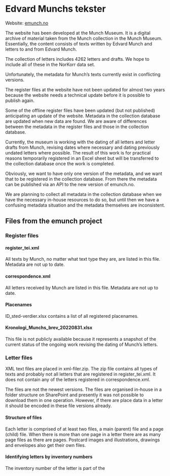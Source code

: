 # Edvard Munchs tekster
Website: [emunch.no](https://www.emunch.no/)

The website has been developed at the Munch Museum. It is a digital archive of material taken from the Munch collection in the Munch Museum. Essentially, the content consists of texts written by Edvard Munch and letters to and from Edvard Munch.

The collection of letters includes 4262 letters and drafts. We hope to include all of these in the NorKorr data set.

Unfortunately, the metadata for Munch’s texts currently exist in conflicting versions.

The register files at the website have not been updated for almost two years because the website needs a technical update before it is possible to publish again.

Some of the offline register files have been updated (but not published) anticipating an update of the website. 
Metadata in the collection database are updated when new data are found. We are aware of differences between the metadata in the register files and those in the collection database. 

Currently, the museum is working with the dating of all letters and letter drafts from Munch, revising dates where necessary and dating previously undated letters where possible. The result of this work is for practical reasons temporarily registered in an Excel sheet but will be transferred to the collection database once the work is completed.

Obviously, we want to have only one version of the metadata, and we want that to be registered in the collection database. From there the metadata can be published via an API to the new version of emunch.no.

We are planning to collect all metadata in the collection database when we have the necessary in-house resources to do so, but until then we have a confusing metadata situation and the metadata themselves are inconsistent.

## Files from the emunch project

### Register files

#### register_tei.xml
All texts by Munch, no matter what text type they are, are listed in this file. Metadata are not up to date.

#### correspondence.xml
All letters received by Munch are listed in this file. Metadata are not up to date.

#### Placenames
ID_sted-verdier.xlsx contains a list of all registered placenames.

#### Kronologi_Munchs_brev_20220831.xlsx
This file is not publicly available because it represents a snapshot of the current status of the ongoing work revising the dating of Munch’s letters.

### Letter files
XML text files are placed in xml-filer.zip. The zip file contains all types of texts and probably not all letters that are registered in register_tei.xml. It does not contain any of the letters registered in correspondence.xml.

The files are not the newest versions. The files are organised in-house in a folder structure on SharePoint and presently it was not possible to download them in one operation. However, if there are place data in a letter it should be encoded in these file versions already.

#### Structure of files
Each letter is comprised of at least two files, a main (parent) file and a page (child) file. When there is more than one page in a letter there are as many page files as there are pages. Postcard images and illustrations, drawings and envelopes also get their own files.

#### Identifying letters by inventory numbers
The inventory number of the letter is part of the <title> tag in each page file, see example here:

```
<teiHeader><fileDesc><titleStmt><title>No-MM_N0033-01.jpg</title>
```

#### Finding placenames in letters
Placenames can be found in page files as <placeName> tags inside <dateline> tags, see example:

```
<dateline><placeName key="pl155">S. Cloud</placeName> <date when="1889">1889</date></dateline>
```

